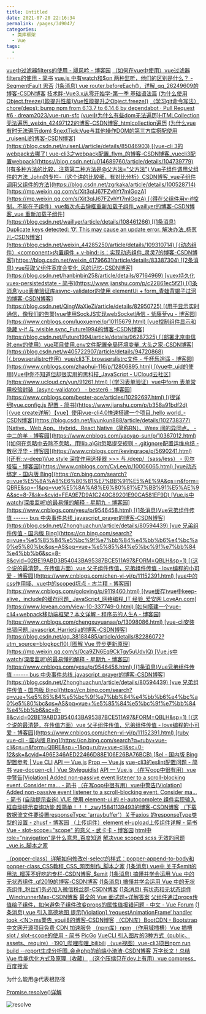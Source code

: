 ```yaml
---
title: Untitled
date: 2021-07-20 22:16:34
permalink: /pages/3d9047/
categories:
  - 类库框架
  - Vue
tags:
  - 
---
```


 [vue中过滤器filters的使用 - 飓风吟 - 博客园](https://www.cnblogs.com/duanhuarong/p/11910383.html)  [（如何在vue中使用）vue过滤器filters的使用 - 简书](https://www.jianshu.com/p/0018c1962968)  [vue.js 中有watch和$on 两种监听，他们的区别是什么？ - SegmentFault 思否](https://segmentfault.com/q/1010000019042270)  [(1条消息) vue router.beforeEach()，详解_qq_26249609的博客-CSDN博客](https://blog.csdn.net/qq_26249609/article/details/94434711)  [技术胖-Vue3.x从零开始学-第一季 基础语法篇](http://jspang.com/detailed?id=68)  [(为什么使用Object.freeze()能提升性能)Vue性能提升之Object.freeze()](https://juejin.cn/post/6844903922469961741)  [（学习git命令写法）chore(deps): bump npm from 6.13.7 to 6.14.6 by dependabot · Pull Request #6 · dream2023/vue-run-sfc](https://github.com/dream2023/vue-run-sfc/pull/6)  [(vue中为什么有些dom无法遍历)HTMLCollection 无法遍历_weixin_42497122的博客-CSDN博客_htmlcollection遍历](https://blog.csdn.net/weixin_42497122/article/details/106293136)  [(为什么vue有时无法遍历dom) $nextTick:Vue与其他操作DOM的第三方库搭配使用_ruisenLi的博客-CSDN博客](https://blog.csdn.net/ruisenLi/article/details/85046903)  [(vue-cli 3的webpack去哪了) vue-cli3之webpack配置_flym_的博客-CSDN博客_vuecli3配置webpack](https://blog.csdn.net/u014689760/article/details/104739779)  [(有多种方法的比较，注意第二种方法是@父方法="父方法") Vue子组件调用父组件的方法_John的专栏-（这个讲的比较细，有对比分析）CSDN博客_vue子组件调用父组件的方法](https://blog.csdn.net/zgrkaka/article/details/100528714)  [https://mp.weixin.qq.com/s/Xit3qIJ67FZvhYt7mlGqzA](https://mp.weixin.qq.com/s/Xit3qIJ67FZvhYt7mlGqzA)  [（得在父组件用v-if控制，不能在子组件）vue每次点击弹框重新加载子组件_waillyer的博客-CSDN博客_vue 重新加载子组件](https://blog.csdn.net/waillyer/article/details/108461266)  [(1条消息) Duplicate keys detected: ‘0‘. This may cause an update error. 解决办法_杨葱儿-CSDN博客](https://blog.csdn.net/weixin_44285250/article/details/109310714)  [（动态组件）<component>内置组件 + v-bind: is：实现动态组件_灵灵7的博客-CSDN博客](https://blog.csdn.net/weixin_41796631/article/details/83387304)  [(2条消息) vue获取父组件宽度会变化_风的记忆-CSDN博客](https://blog.csdn.net/hanbinbin258/article/details/87164969)  [vuex持久化 vuex-persistedstate - 简书](https://www.jianshu.com/p/c22861ec5f21)  [(1条消息)vue表单验证库async-validator的使用 elementUi + form_青蛙背蝎子过河的博客-CSDN博客](https://blog.csdn.net/QingWaXieZi/article/details/82950725)  [(用于显示实时通信，像我们的告警)vue使用SockJS实现webSocket通信 - 紫藤萝yu - 博客园](https://www.cnblogs.com/luoxuemei/p/10115679.html)  [vue控制组件显示和隐藏 v-if 与 :visible.sync_Future1994的博客-CSDN博客](https://blog.csdn.net/Future1994/article/details/96287325)  [（部署北京电信时.env的使用）vue项目使用.env文件配置全局环境变量_大头之家-CSDN博客](https://blog.csdn.net/w405722907/article/details/94720868)  [（.browserslistrc作用）vue/cli3下.browserslistrc文件 - 千杯乐逍遥 - 博客园](https://www.cnblogs.com/zhaohui-116/p/12806895.html)  [(vue中_uid的使用)Vue中你不知道但却很实用的黑科技_JavaScript - UCloud云社区](https://www.ucloud.cn/yun/91261.html)  [（学习表单验证）vue中form 表单常用校验封装（async-validator） - bester6 - 博客园](https://www.cnblogs.com/bester-ace/articles/10292697.html)  [(很详细)vue.config.js 配置 - 简书](https://www.jianshu.com/p/b358a91bdf2d)  [（vue create详解）【vue】使用vue-cli4.0快速搭建一个项目_hello world_-CSDN博客](https://blog.csdn.net/liyunkun888/article/details/102738377)  [Native、Web App、Hybrid、React Native（简称RN）、Weex 间的异同点。 - 中二的羊 - 博客园](https://www.cnblogs.com/yaoyao-sun/p/10367012.html)  [(如何在忽略中去除不忽略，用!lib.a)Git忽略提交规则 - .gitignore配置运维总结 - 散尽浮华 - 博客园](https://www.cnblogs.com/kevingrace/p/5690241.html)  [(还有::v-deep)Vue style 深度作用选择器 >>> 与 /deep/（sass/less） - 贝尔塔猫 - 博客园](https://www.cnblogs.com/CyLee/p/10006065.html)  [vue动态绑定 - 国内版 Bing](https://cn.bing.com/search?q=vue%E5%8A%A8%E6%80%81%E7%BB%91%E5%AE%9A&qs=n&form=QBRE&sp=-1&pq=vue%E5%8A%A8%E6%80%81%E7%BB%91%E5%AE%9A&sc=8-7&sk=&cvid=FEA9E7D9A1C240C89201E90CA581EF9D)  [Vue.js中 watch(深度监听)的最易懂的解释 - 星期九 - 博客园](https://www.cnblogs.com/yesu/p/9546458.html)  [(1条消息)Vue兄弟组件传值 ------ bus 中央事件总线_javascript_prayer的博客-CSDN博客](https://blog.csdn.net/Zhonghuachun/article/details/80594439)  [vue 兄弟组件传值 - 国内版 Bing](https://cn.bing.com/search?q=vue+%e5%85%84%e5%bc%9f%e7%bb%84%e4%bb%b6%e4%bc%a0%e5%80%bc&qs=AS&pq=vue+%e5%85%84%e5%bc%9f%e7%bb%84%e4%bb%b6&sc=8-8&cvid=02BE19ABD3B54043BA95387BCE511A97&FORM=QBLH&sp=1)  [（这个说的最清楚，在传值方面）vue 父子组件传值，兄弟组件传值 - love编程的小可爱 - 博客园](https://www.cnblogs.com/chen-yi-yi/p/11152391.html)  [vue中的css作用域、vue中的scoped坑点 - 古兰精 - 博客园](https://www.cnblogs.com/goloving/p/9119460.html)  [(vue缓存)vue中keep-alive，include的缓存问题_ JavaScript_网络编程_IT 经验_爱安网 LoveAn.com](https://www.lovean.com/view-10-337749-0.html)  [如何搭建一个vue-cli4+webpack移动端框架？本文详解 - 程序员的人生A - 博客园](https://www.cnblogs.com/chengxuyuanaa/p/13098086.html)  [vue-cli安装出错问题_javascript_Harrietjia的博客-CSDN博客](https://blog.csdn.net/qq_38188485/article/details/82286072?utm_source=blogkpcl10)  [图解 Vue 异步更新原理](https://mp.weixin.qq.com/s/0ca9ZN6Eq9CkTgy5uUdvIQ)  [Vue.js中 watch(深度监听)的最易懂的解释 - 星期九 - 博客园](https://www.cnblogs.com/yesu/p/9546458.html)  [(1条消息)Vue兄弟组件传值 ------ bus 中央事件总线_javascript_prayer的博客-CSDN博客](https://blog.csdn.net/Zhonghuachun/article/details/80594439)  [vue 兄弟组件传值 - 国内版 Bing](https://cn.bing.com/search?q=vue+%e5%85%84%e5%bc%9f%e7%bb%84%e4%bb%b6%e4%bc%a0%e5%80%bc&qs=AS&pq=vue+%e5%85%84%e5%bc%9f%e7%bb%84%e4%bb%b6&sc=8-8&cvid=02BE19ABD3B54043BA95387BCE511A97&FORM=QBLH&sp=1)  [（这个说的最清楚，在传值方面）vue 父子组件传值，兄弟组件传值 - love编程的小可爱 - 博客园](https://www.cnblogs.com/chen-yi-yi/p/11152391.html)  [ruby vue-cli - 国内版 Bing](https://cn.bing.com/search?q=ruby+vue-cli&qs=n&form=QBRE&sp=-1&pq=ruby+vue-cli&sc=0-12&sk=&cvid=496E346AED22466D88E106E26BA76BCB)  [$el - 国内版 Bing](https://cn.bing.com/search?q=%24el&FORM=HDRSC1)  [配置参考 | Vue CLI](https://cli.vuejs.org/zh/config/?)  [API — Vue.js](https://cn.vuejs.org/v2/api/#transition)  [Prop — Vue.js](https://cn.vuejs.org/v2/guide/components-props.html)  [vue-cli3的eslint配置问题 - 简书](https://www.jianshu.com/p/bfc7e7329cff)  [vue-docgen-cli | Vue Styleguidist](https://vue-styleguidist.github.io/docs/docgen-cli.html#install)  [API — Vue.js](https://cn.vuejs.org/v2/api/#mixins)  [（在写oop中很有用）vue中警告[Violation] Added non-passive event listener to a scroll-blocking <some> event. Consider ma... - 简书](https://www.jianshu.com/p/23850d4cade8)  [（在写oop中很有用）vue中警告[Violation] Added non-passive event listener to a scroll-blocking <some> event. Consider ma... - 简书](https://www.jianshu.com/p/23850d4cade8)  [(自动提示查询) VUE 使用 element-ui 的 el-autocomplete 组件实现输入框自动提示查询功能 超简单！！！_zwy15841139493的博客-CSDN博客](https://blog.csdn.net/zwy15841139493/article/details/89021537?utm_medium=distribute.pc_relevant.none-task-blog-2~default~BlogCommendFromMachineLearnPai2~default-2.control&dist_request_id=1330144.35484.16182268187966725&depth_1-utm_source=distribute.pc_relevant.none-task-blog-2~default~BlogCommendFromMachineLearnPai2~default-2.control)  [（下载数据流文件要设置responseType: 'arraybuffer'）关于axios 的responseType类型的设置 - zhusf - 博客园](https://www.cnblogs.com/zhusf/p/11123464.html)  [（上传组件）element el-upload上传组件详解 - 简书](https://www.jianshu.com/p/84b727a4b58a)  [Vue - slot-scope="scope" 的意义 - 武卡卡 - 博客园](https://www.cnblogs.com/500m/p/11597377.html)  [html中role="navigation"是什么意思_百度知道](https://zhidao.baidu.com/question/1383064963219138700.html)  [解决vue scoped scss 无效的问题_vue.js_脚本之家](https://www.jb51.net/article/194917.htm)  

[（popper-class）详解如何修改el-select的样式：popper-append-to-body和popper-class_CSS教程_CSS_网页制作_脚本之家](https://www.jb51.net/css/703667.html)  [(1条消息) vue中 关于\$emit的用法_榴莲不好吃的专栏-CSDN博客_$emit](https://blog.csdn.net/sllailcp/article/details/78595077)  [(1条消息) 搞懂并学会运用 Vue 中的无状态组件_qf2019的博客-CSDN博客](https://blog.csdn.net/qf2019/article/details/115503864)  [(1条消息) 搞懂并学会运用 Vue 中的无状态组件_粉丝们务必加入微信粉丝群-CSDN博客](https://blog.csdn.net/qq449245884/article/details/103193593)  [(1条消息) 有状态和无状态组件_WindrunnerMax-CSDN博客](https://blog.csdn.net/qq_40413670/article/details/112132374)  [最全的 Vue 面试题+详解答案](https://juejin.cn/post/6961222829979697165)  [父组件通过props传值给子组件，如何避免子组件改变props的属性值报错问题 - 中文 - Vue Forum](https://forum.vuejs.org/t/props-props/25997)  [(1条消息) vue 引入高德地图 提示[Violation] ‘requestAnimationFrame‘ handler took ＜N＞ms警告_youji8的博客-CSDN博客](https://blog.csdn.net/youji8/article/details/110819006)  [（CDN库）BootCDN - Bootstrap 中文网开源项目免费 CDN 加速服务](https://www.bootcdn.cn/)  [（npm库）npm](https://www.npmjs.com/)  [（作用域插槽）Vue 插槽slot / slot-scope的使用 - 简书](https://www.jianshu.com/p/981d37be0307)  [PicGo](https://picgo.github.io/PicGo-Doc/)  [VueCLI 引入图片的3种方式（public、assets、require）-1901_哔哩哔哩_bilibili](https://www.bilibili.com/video/BV15T4y1w78Z)  [（vue视图）vue-cli3项目npm run build --report生成分析图_会点php的前端小渣渣-CSDN博客](https://blog.csdn.net/qq_39523111/article/details/108790661)  [万字长文！总结 Vue 性能优化方式及原理（收藏）](https://mp.weixin.qq.com/s/hRg60NeCpf6DVafMoDYN8g)  [（这个压缩只在dev上有用）vue compress_百度搜索](https://www.baidu.com/s?wd=vue%20compress&rsv_spt=1&rsv_iqid=0xa562647a0004943c&issp=1&f=8&rsv_bp=1&rsv_idx=2&ie=utf-8&tn=baiduhome_pg&rsv_dl=tb&rsv_enter=0&oq=vue%2520compress&rsv_btype=t&rsv_t=2c25vFDnex5WTiIbAxzwfpubpq2tbHkw0WZ3IQApBnRLKQY2DbBr5G8po343SbEDr8Fs&rsv_pq=fdca08c2000daf63&prefixsug=vue%2520compress&rsp=1&rsv_sug9=es_0_1&rsv_sug=9) 



为什么能用@代表根路径

[Promise.resolve()详解](https://www.cnblogs.com/qianxiaox/p/14124551.html)

![resolve](/Users/liyang/项目/011-我的博文/image-store/blog/library/vue/resolve.png)



